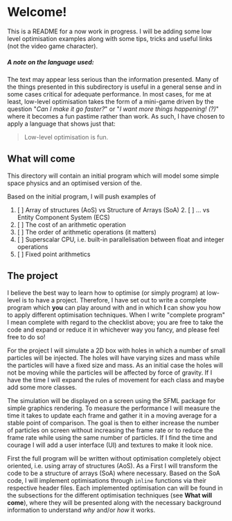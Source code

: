 # Welcome!

This is a README for a now work in progress.
I will be adding some low level optimisation examples along with some tips, tricks and useful links (not the video game character).

##### A note on the language used:
The text may appear less serious than the information presented.
Many of the things presented in this subdirectory is useful in a general sense and in some cases critical for adequate performance.
In most cases, for me at least, low-level optimisation takes the form of a mini-game driven by the question "_Can I make it go faster?_" or "_I want more things happening! (?)_" where it becomes a fun pastime rather than work.
As such, I have chosen to apply a language that shows just that:
>Low-level optimisation is fun.

## What will come

This directory will contain an initial program which will model some simple space physics and an optimised version of the.

Based on the initial program, I will push examples of
1. [ ] Array of structures (AoS) vs Structure of Arrays (SoA)
   2. [ ] ... vs Entity Component System (ECS)
3. [ ] The cost of an arithmetic operation
4. [ ] The order of arithmetic operations (it matters)
5. [ ] Superscalar CPU, i.e. built-in parallelisation between float and integer operations
6. [ ] Fixed point arithmetics

## The project

I believe the best way to learn how to optimise (or simply program) at low-level is to have a project.
Therefore, I have set out to write a complete program which **you** can play around with and in which **I** can show you how to apply different optimisation techniques.
When I write "complete program" I mean complete with regard to the checklist above; you are free to take the code and expand or reduce it in whichever way you fancy, and please feel free to do so!

For the project I will simulate a 2D box with holes in which a number of small particles will be injected.
The holes will have varying sizes and mass while the particles will have a fixed size and mass.
As an initial case the holes will not be moving while the particles will be affected by force of gravity.
If I have the time I will expand the rules of movement for each class and maybe add some more classes.

The simulation will be displayed on a screen using the SFML package for simple graphics rendering.
To measure the performance I will measure the time it takes to update each frame and gather it in a moving average for a stable point of comparison.
The goal is then to either increase the number of particles on screen without increasing the frame rate or to reduce the frame rate while using the same number of particles.
If I find the time and courage I will add a user interface (UI) and textures to make it look nice.

First the full program will be written without optimisation completely object oriented, i.e. using array of structures (AoS).
As a First I will transform the code to be a structure of arrays (SoA) where necessary.
Based on the SoA code, I will implement optimisations through `inline` functions via their respective header files.
Each implemented optimisation can will be found in the subsections for the different optimisation techniques (see **What will come**), where they will be presented along with the necessary background information to understand _why_ and/or _how_ it works.

